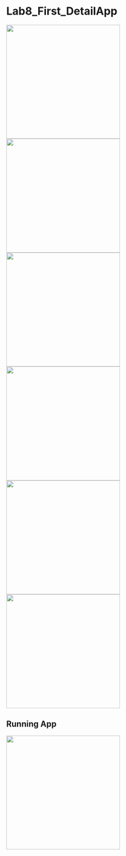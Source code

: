 # Lab8_First_DetailApp


<img src="/TodoDetailIMG/Screenshot_1616091862.png" width=300>




<img src="/TodoDetailIMG/Screenshot_1616091866.png" width=300>





<img src="/TodoDetailIMG/Screenshot_1616091872.png" width=300>






<img src="/TodoDetailIMG/Screenshot_1616091885.png" width=300>





<img src="/TodoDetailIMG/Screenshot_1616091891.png" width=300>




<img src="/TodoDetailIMG/Screenshot_1616091897.png" width=300>





## Running App
<img src="/TodoDetailIMG/TodoDetail.gif" width=300>



